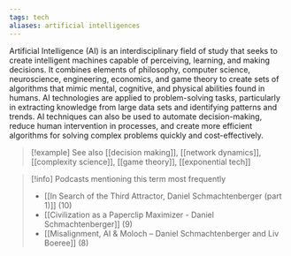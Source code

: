 ```yaml
---
tags: tech
aliases: artificial intelligences
---
```


Artificial Intelligence (AI) is an interdisciplinary field of study that seeks to create intelligent machines capable of perceiving, learning, and making decisions. It combines elements of philosophy, computer science, neuroscience, engineering, economics, and game theory to create sets of algorithms that mimic mental, cognitive, and physical abilities found in humans. AI technologies are applied to problem-solving tasks, particularly in extracting knowledge from large data sets and identifying patterns and trends. AI techniques can also be used to automate decision-making, reduce human intervention in processes, and create more efficient algorithms for solving complex problems quickly and cost-effectively.

> [!example] See also
> [[decision making]], [[network dynamics]], [[complexity science]], [[game theory]], [[exponential tech]]

> [!info] Podcasts mentioning this term most frequently
> * [[In Search of the Third Attractor, Daniel Schmachtenberger (part 1)]] (10)
> * [[Civilization as a Paperclip Maximizer - Daniel Schmachtenberger]] (9)
> * [[Misalignment, AI & Moloch – Daniel Schmachtenberger and Liv Boeree]] (8)